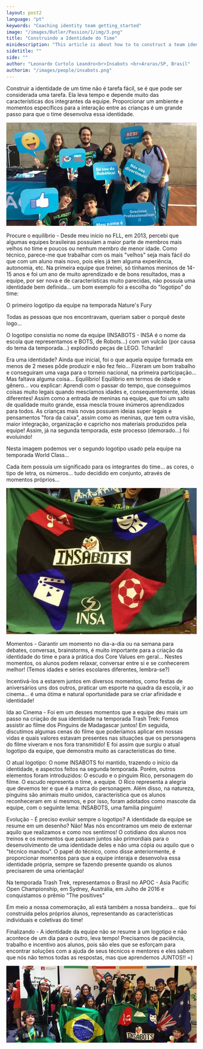 ```yaml
---
layout: post2
language: "pt"
keywords: "Coaching identity team getting_started"
image: "/images/Butler/Passion/1/img/3.png"
title: "Construindo a Identidade do Time"
minidescription: "This article is about how to to construct a team identity."
sidetitle: ""
side: ""
author: "Leonardo Curtolo Leandro<br>Insabots <br>Araras/SP, Brasil"
authorim: "/images/people/insabots.png"
---
```

Construir a identidade de um time não é tarefa fácil, se é que pode ser considerada uma tarefa. Ela leva tempo e depende muito das características dos integrantes da equipe. Proporcionar um ambiente e momentos específicos para a interação entre as crianças é um grande passo para que o time desenvolva essa identidade.

![](/images/coachcorner/Insabots1.jpg)

Procure o equilíbrio - Desde meu início no FLL, em 2013, percebi que algumas equipes brasileiras possuíam a maior parte de membros mais velhos no time e poucos ou nenhum membro de menor idade. Como técnico, parece-me que trabalhar com os mais "velhos" seja mais fácil do que com um aluno mais novo, pois eles já tem alguma experiência, autonomia, etc. Na primeira equipe que treinei, só tínhamos meninos de 14-15 anos e foi um ano de muito aprendizado e de bons resultados, mas a equipe, por ser nova e de características muito parecidas, não possuía uma identidade bem definida... um bom exemplo foi a escolha do "logotipo" do time:

O primeiro logotipo da equipe na temporada Nature's Fury

Todas as pessoas que nos encontravam, queriam saber o porquê deste logo...

O logotipo consistia no nome da equipe (INSABOTS - INSA é o nome da escola que representamos e BOTS, de Robots...) com um vulcão (por causa do tema da temporada...) explodindo peças de LEGO. Tcharãn!

Era uma identidade? Ainda que inicial, foi o que aquela equipe formada em menos de 2 meses pôde produzir e não fez feio... Fizeram um bom trabalho e conseguiram uma vaga para o torneio nacional, na primeira participação... Mas faltava alguma coisa... Equilíbrio! Equilíbrio em termos de idade e gênero... vou explicar: Aprendi com o passar do tempo, que conseguimos coisas muito legais quando mesclamos idades e, consequentemente, ideias diferentes! Assim como a entrada de meninas na equipe, que foi um salto de qualidade muito grande, essa mescla trouxe inúmeros aprendizados para todos. As crianças mais novas possuem ideias super legais e pensamentos "fora da caixa", assim como as meninas, que tem outra visão, maior integração, organização e capricho nos materiais produzidos pela equipe! Assim, já na segunda temporada, este processo (demorado...) foi evoluindo!

Nesta imagem podemos ver o segundo logotipo usado pela equipe na temporada World Class...

Cada item possuía um significado para os integrantes do time... as cores, o tipo de letra, os números... tudo decidido em conjunto, através de momentos próprios…

![](/images/coachcorner/Insabots2.jpg)

Momentos - Garantir um momento no dia-a-dia ou na semana para debates, conversas, brainstorms, é muito importante para a criação da identidade do time e para a prática dos Core Values em geral... Nestes momentos, os alunos podem relaxar, conversar entre si e se conhecerem melhor! (Temos idades e séries escolares diferentes, lembra-se?)

Incentivá-los a estarem juntos em diversos momentos, como festas de aniversários uns dos outros, praticar um esporte na quadra da escola, ir ao cinema... é uma ótima e natural oportunidade para se criar afinidade e identidade!

Ida ao Cinema - Foi em um desses momentos que a equipe deu mais um passo na criação de sua identidade na temporada Trash Trek: Fomos assistir ao filme dos Pinguins de Madagascar juntos! Em seguida, discutimos algumas cenas do filme que poderíamos aplicar em nossas vidas e quais valores estavam presentes nas situações que os personagens do filme viveram e nos fora transmitido! E foi assim que surgiu o atual logotipo da equipe, que demonstra muito as características do time.

O atual logotipo: O nome INSABOTS foi mantido, trazendo o início da identidade, e aspectos feitos na segunda temporada. Porém, outros elementos foram introduzidos: O escudo e o pinguim Rico, personagem do filme. O escudo representa o time, a equipe. O Rico representa a alegria que devemos ter e que é a marca do personagem. Além disso, na natureza, pinguins são animais muito unidos, característica que os alunos reconheceram em si mesmos, e por isso, foram adotados como mascote da equipe, com o seguinte lema: INSABOTS, uma família pinguim!

Evolução - É preciso evoluir sempre o logotipo? A identidade da equipe se resume em um desenho? Não! Mas nós encontramos um meio de externar aquilo que realizamos e como nos sentimos! O cotidiano dos alunos nos treinos e os momentos que passam juntos são primordiais para o desenvolvimento de uma identidade deles e não uma cópia ou aquilo que o "técnico mandou". O papel do técnico, como disse anteriormente, é proporcionar momentos para que a equipe interaja e desenvolva essa identidade própria, sempre se fazendo presente quando os alunos precisarem de uma orientação!

Na temporada Trash Trek, representamos o Brasil no APOC - Asia Pacific Open Championship, em Sydney, Austrália, em Julho de 2016 e conquistamos o prêmio "The positives"

Em meio a nossa comemoração, ali está também a nossa bandeira... que foi construída pelos próprios alunos, representando as características individuais e coletivas do time!

Finalizando - A identidade da equipe não se resume à um logotipo e não acontece de um dia para o outro, leva tempo! Precisamos de paciência, trabalho e incentivo aos alunos, pois são eles que se esforçam para encontrar soluções com a ajuda de seus técnicos e mentores e eles sabem que nós não temos todas as respostas, mas que aprendemos JUNTOS!! =)

![](/images/coachcorner/Insabots3.jpg)


